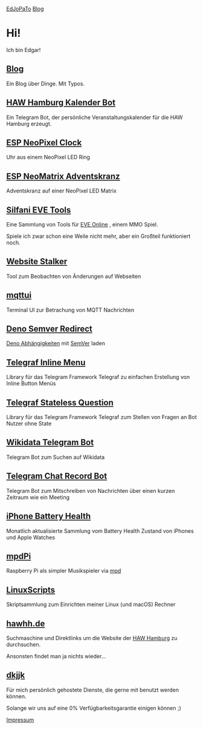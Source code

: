 [EdJoPaTo](/)
[Blog](/post/)

# Hi!
Ich bin Edgar!

## [Blog](/post/)
Ein Blog über Dinge. Mit Typos.

## [HAW Hamburg Kalender Bot](https://calendarbot.hawhh.de)
Ein Telegram Bot, der persönliche Veranstaltungskalender für die HAW Hamburg erzeugt.

## [ESP NeoPixel Clock](/post/2021/07-16-esp-pixelring-clock/)
Uhr aus einem NeoPixel LED Ring

## [ESP NeoMatrix Adventskranz](https://github.com/EdJoPaTo/esp-mqtt-neopixel-clock)
Adventskranz auf einer NeoPixel LED Matrix

## [Silfani EVE Tools](https://silfani.de)

Eine Sammlung von Tools für
[EVE Online](//eveonline.com)
, einem MMO Spiel.

Spiele ich zwar schon eine Weile nicht mehr, aber ein Großteil funktioniert noch.

## [Website Stalker](https://github.com/EdJoPaTo/website-stalker)
Tool zum Beobachten von Änderungen auf Webseiten

## [mqttui](https://github.com/EdJoPaTo/mqttui)
Terminal UI zur Betrachung von MQTT Nachrichten

## [Deno Semver Redirect](https://dsr.edjopato.de)
[Deno Abhängigkeiten](https://deno.land/x)
mit
[SemVer](https://semver.org/)
laden

## [Telegraf Inline Menu](https://github.com/EdJoPaTo/telegraf-inline-menu)
Library für das Telegram Framework Telegraf zu einfachen Erstellung von Inline Button Menüs

## [Telegraf Stateless Question](https://github.com/EdJoPaTo/telegraf-stateless-question)
Library für das Telegram Framework Telegraf zum Stellen von Fragen an Bot Nutzer ohne State

## [Wikidata Telegram Bot](https://telegram.me/WikidataBot)
Telegram Bot zum Suchen auf Wikidata

## [Telegram Chat Record Bot](https://telegram.me/ChatRecordBot)
Telegram Bot zum Mitschreiben von Nachrichten über einen kurzen Zeitraum wie ein Meeting

## [iPhone Battery Health](https://github.com/EdJoPaTo/iPhoneBatteryHealth)
Monatlich aktualisierte Sammlung vom Battery Health Zustand von iPhones und Apple Watches

## [mpdPi](https://github.com/EdJoPaTo/mpdPi)
Raspberry Pi als simpler Musikspieler via
[mpd](https://www.musicpd.org/)

## [LinuxScripts](https://github.com/EdJoPaTo/LinuxScripts)
Skriptsammlung zum Einrichten meiner Linux (und macOS) Rechner

## [hawhh.de](https://hawhh.de)

Suchmaschine und Direktlinks um die Website der
[HAW Hamburg](https://www.haw-hamburg.de/)
zu durchsuchen.

Ansonsten findet man ja nichts wieder…

## [dkjjk](https://dkjjk.de)

Für mich persönlich gehostete Dienste, die gerne mit benutzt werden können.

Solange wir uns auf eine 0% Verfügbarkeitsgarantie einigen können ;)

[Impressum](/impressum/)
